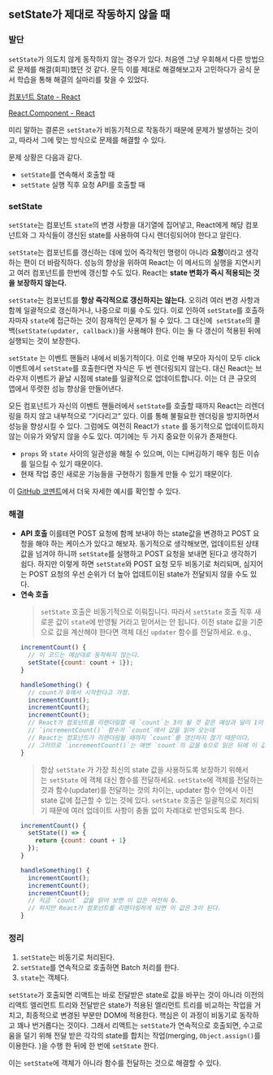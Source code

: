 ## setState가 제대로 작동하지 않을 때

### 발단

`setState`가 의도치 않게 동작하지 않는 경우가 있다. 처음엔 그냥 우회해서 다른 방법으로 문제를 해결(회피)했던 것 같다. 문득 이를 제대로 해결해보고자 고민하다가 공식 문서 학습을 통해 해결의 실마리를 찾을 수 있었다.

[컴포넌트 State - React](https://ko.reactjs.org/docs/faq-state.html)

[React.Component - React](https://ko.reactjs.org/docs/react-component.html#setstate)

미리 말하는 결론은 `setState`가 비동기적으로 작동하기 때문에 문제가 발생하는 것이고, 따라서 그에 맞는 방식으로 문제를 해결할 수 있다.

문제 상황은 다음과 같다.

- `setState`를 연속해서 호출할 때
- `setState` 실행 직후 요청 API를 호출할 때

### setState

`setState`는 컴포넌트 `state`의 변경 사항을 대기열에 집어넣고, React에게 해당 컴포넌트와 그 자식들이 갱신된 state를 사용하여 다시 렌더링되어야 한다고 알린다.

`setState`는 컴포넌트를 갱신하는 데에 있어 즉각적인 명령이 아니라 **요청**이라고 생각하는 편이 더 바람직하다. 성능의 향상을 위하여 React는 이 메서드의 실행을 지연시키고 여러 컴포넌트를 한번에 갱신할 수도 있다. React는 **state 변화가 즉시 적용되는 것을 보장하지 않는다.**

`setState`는 컴포넌트를 **항상 즉각적으로 갱신하지는 않는다.** 오히려 여러 변경 사항과 함께 일괄적으로 갱신하거나, 나중으로 미룰 수도 있다. 이로 인하여 `setState`를 호출하자마자 `state`에 접근하는 것이 잠재적인 문제가 될 수 있다. 그 대신에  `setState`의 콜백(`setState(updater, callback)`)을 사용해야 한다. 이는 둘 다 갱신이 적용된 뒤에 실행되는 것이 보장한다.

`setState` 는 이벤트 핸들러 내에서 비동기적이다. 이로 인해 부모아 자식이 모두 click 이벤트에서 `setState`를 호출한다면 자식은 두 번 렌더링되지 않는다. 대신 React는 브라우저 이벤트가 끝날 시점에 state를 일괄적으로 업데이트합니다. 이는 더 큰 규모의 앱에서 뚜렷한 성능 향상을 만들어낸다.

모든 컴포넌트가 자신의 이벤트 핸들러에서 `setState`를 호출할 때까지 React는 리렌더링을 하지 않고 내부적으로 “기다리고” 있다. 이를 통해 불필요한 렌더링을 방지하면서 성능을 향상시킬 수 있다. 그럼에도 여전히 React가 `state` 를 동기적으로 업데이트하지 않는 이유가 와닿지 않을 수도 있다. 여기에는 두 가지 중요한 이유가 존재한다.

- `props` 와 `state` 사이의 일관성을 해칠 수 있으며, 이는 디버깅하기 매우 힘든 이슈를 일으킬 수 있기 때문이다.
- 현재 작업 중인 새로운 기능들을 구현하기 힘들게 만들 수 있기 때문이다.

이 [GitHub 코멘트](https://github.com/facebook/react/issues/11527#issuecomment-360199710)에서 더욱 자세한 예시를 확인할 수 있다.

### 해결

- **API 호출**
  이를테면 POST 요청에 함께 보내야 하는 state값을 변경하고 POST 요청을 해야 하는 케이스가 있다고 해보자. 동기적으로 생각해보면, 업데이트된 상태값을 넘겨야 하니까 `setState`를 실행하고 POST 요청을 보내면 된다고 생각하기 쉽다. 하지만 이렇게 하면 `setState`와 POST 요청 모두 비동기로 처리되며, 심지어는 POST 요청의 우선 순위가 더 높아 업데트이된 state가 전달되지 않을 수도 있다.
- **연속 호출**
  > `setState` 호출은 비동기적으로 이뤄집니다. 따라서 `setState` 호출 직후 새로운 값이 `state`에 반영될 거라고 믿어서는 안 됩니다. 이전 state 값을 기준으로 값을 계산해야 한다면 객체 대신 `updater` 함수를 전달하세요.
  e.g.,
  ```jsx
  incrementCount() {
    // 이 코드는 예상대로 동작하지 않는다.
    setState({count: count + 1});
  }

  handleSomething() {
    // count가 0에서 시작한다고 가정.
    incrementCount();
    incrementCount();
    incrementCount();
    // React가 컴포넌트를 리렌더링할 때 `count`는 3이 될 것 같은 예상과 달리 1이 된다.
    // `incrementCount()` 함수가 `count`에서 값을 읽어 오는데
    // React는 컴포넌트가 리렌더링될 때까지 `count`를 갱신하지 않기 때문이다.
    // 그러므로 `incrementCount()`는 매번 `count`의 값을 0으로 읽은 뒤에 이 값을 1로 설정한다.
  }
  ```
  > 항상 `setState` 가 가장 최신의 state 값을 사용하도록 보장하기 위해서는 `setState` 에 객체 대신 함수를 전달하세요.
  `setState`에 객체를 전달하는 것과 함수(updater)를 전달하는 것의 차이는, updater 함수 안에서 이전 state 값에 접근할 수 있는 것에 있다. `setState` 호출은 일괄적으로 처리되기 때문에 여러 업데이트 사항이 충돌 없이 차례대로 반영되도록 한다.
  ```jsx
  incrementCount() {
    setState(() => {
      return {count: count + 1}
    });
  }

  handleSomething() {
    incrementCount();
    incrementCount();
    incrementCount();
    // 지금 `count` 값을 읽어 보면 이 값은 여전히 0.
    // 하지만 React가 컴포넌트를 리렌더링하게 되면 이 값은 3이 된다.
  }
  ```

### 정리

1. `setState`는 비동기로 처리된다.
2. `setState`를 연속적으로 호출하면 Batch 처리를 한다.
3. `state`는 객체다.

`setState`가 호출되면 리액트는 바로 전달받은 state로 값을 바꾸는 것이 아니라 이전의 리액트 엘리먼트 트리와 전달받은 state가 적용된 엘리먼트 트리를 비교하는 작업을 거치고, 최종적으로 변경된 부분만 DOM에 적용한다. 핵심은 이 과정이 비동기로 동작하고 꽤나 번거롭다는 것이다. 그래서 리액트는 `setState`가 연속적으로 호출되면, 수고로움을 덜기 위해 전달 받은 각각의 state를 합치는 작업(merging, `Object.assign()`를 이용한다. )을 수행 한 뒤에 한 번에 `setState` 한다.

이는 `setState`에 객체가 아니라 함수를 전달하는 것으로 해결할 수 있다.
